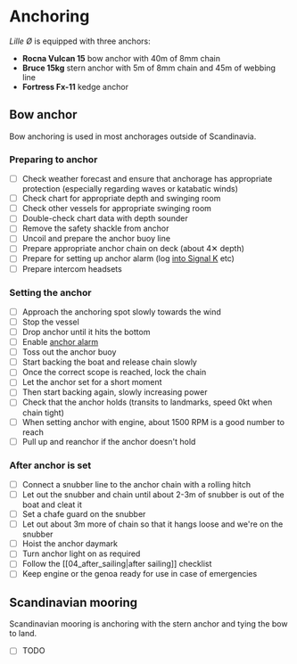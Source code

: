 # Anchoring

_Lille Ø_ is equipped with three anchors:

* **Rocna Vulcan 15** bow anchor with 40m of 8mm chain
* **Bruce 15kg** stern anchor with 5m of 8mm chain and 45m of webbing line
* **Fortress Fx-11** kedge anchor

## Bow anchor

Bow anchoring is used in most anchorages outside of Scandinavia.

### Preparing to anchor

- [ ] Check weather forecast and ensure that anchorage has appropriate protection (especially regarding waves or katabatic winds)
- [ ] Check chart for appropriate depth and swinging room
- [ ] Check other vessels for appropriate swinging room
- [ ] Double-check chart data with depth sounder
- [ ] Remove the safety shackle from anchor
- [ ] Uncoil and prepare the anchor buoy line
- [ ] Prepare appropriate anchor chain on deck (about 4✕ depth)
- [ ] Prepare for setting up anchor alarm (log [into Signal K](http://192.168.2.105/@signalk/freeboard-sk/) etc)
- [ ] Prepare intercom headsets

### Setting the anchor

- [ ] Approach the anchoring spot slowly towards the wind
- [ ] Stop the vessel
- [ ] Drop anchor until it hits the bottom
- [ ] Enable [anchor alarm](http://192.168.2.105/signalk-anchoralarm-plugin/)
- [ ] Toss out the anchor buoy
- [ ] Start backing the boat and release chain slowly
- [ ] Once the correct scope is reached, lock the chain
- [ ] Let the anchor set for a short moment
- [ ] Then start backing again, slowly increasing power
- [ ] Check that the anchor holds (transits to landmarks, speed 0kt when chain tight)
- [ ] When setting anchor with engine, about 1500 RPM is a good number to reach
- [ ] Pull up and reanchor if the anchor doesn't hold

### After anchor is set

- [ ] Connect a snubber line to the anchor chain with a rolling hitch
- [ ] Let out the snubber and chain until about 2-3m of snubber is out of the boat and cleat it
- [ ] Set a chafe guard on the snubber
- [ ] Let out about 3m more of chain so that it hangs loose and we're on the snubber
- [ ] Hoist the anchor daymark
- [ ] Turn anchor light on as required
- [ ] Follow the [[04_after_sailing|after sailing]] checklist
- [ ] Keep engine or the genoa ready for use in case of emergencies

## Scandinavian mooring

Scandinavian mooring is anchoring with the stern anchor and tying the bow to land.

- [ ] TODO
